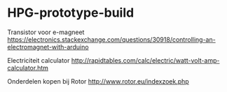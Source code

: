 # HPG-prototype-build
Transistor voor e-magneet
https://electronics.stackexchange.com/questions/30918/controlling-an-electromagnet-with-arduino

Electriciteit calculator
http://rapidtables.com/calc/electric/watt-volt-amp-calculator.htm

Onderdelen kopen bij Rotor
http://www.rotor.eu/indexzoek.php

